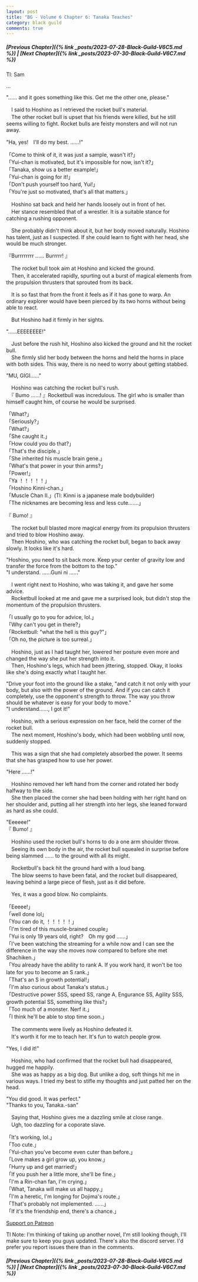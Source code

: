 ```yaml
---
layout: post
title: "BG - Volume 6 Chapter 6: Tanaka Teaches"
category: black guild
comments: true
---
```


##### [Previous Chapter]({% link _posts/2023-07-28-Black-Guild-V6C5.md %}) \| [Next Chapter]({% link _posts/2023-07-30-Black-Guild-V6C7.md %})




Tl: Sam

…


"...... and it goes something like this. Get me the other one, please."

　I said to Hoshino as I retrieved the rocket bull's material.   
　The other rocket bull is upset that his friends were killed, but he still seems willing to fight. Rocket bulls are feisty monsters and will not run away.
<!--more-->

"Ha, yes!　I'll do my best. ......!"

「Come to think of it, it was just a sample, wasn't it?」   
「Yui-chan is motivated, but it's impossible for now, isn't it?」   
「Tanaka, show us a better example!」   
「Yui-chan is going for it!」   
「Don't push yourself too hard, Yui!」   
「You're just so motivated, that's all that matters.」   

　Hoshino sat back and held her hands loosely out in front of her.   
　Her stance resembled that of a wrestler. It is a suitable stance for catching a rushing opponent.

　She probably didn't think about it, but her body moved naturally. Hoshino has talent, just as I suspected. If she could learn to fight with her head, she would be much stronger.

『Burrrrrrrr ...... Burrrrr! 』

　The rocket bull took aim at Hoshino and kicked the ground.   
　Then, it accelerated rapidly, spurting out a burst of magical elements from the propulsion thrusters that sprouted from its back.

　It is so fast that from the front it feels as if it has gone to warp. An ordinary explorer would have been pierced by its two horns without being able to react.

　But Hoshino had it firmly in her sights.

"......EEEEEEEE!"

　Just before the rush hit, Hoshino also kicked the ground and hit the rocket bull.   
　She firmly slid her body between the horns and held the horns in place with both sides. This way, there is no need to worry about getting stabbed.

"MU, GIGI......"

　Hoshino was catching the rocket bull's rush.   
　『 Bumo ......! 』Rocketbull was incredulous. The girl who is smaller than himself caught him, of course he would be surprised.

「What?」   
「Seriously?」   
「What?」   
「She caught it.」   
「How could you do that?」   
「That's the disciple.」   
「She inherited his muscle brain gene.」   
「What's that power in your thin arms?」   
「Power!」   
「Ya ！！！！！」   
「Hoshino Kinni-chan.」   
「Muscle Chan II.」(Tl: Kinni is a japanese male bodybuilder)   
「The nicknames are becoming less and less cute.......」   

『 Bumo! 』

　The rocket bull blasted more magical energy from its propulsion thrusters and tried to blow Hoshino away.   
　Then Hoshino, who was catching the rocket bull, began to back away slowly. It looks like it's hard.

"Hoshino, you need to sit back more. Keep your center of gravity low and transfer the force from the bottom to the top."   
"I understand. ......Guni ni ......"

　I went right next to Hoshino, who was taking it, and gave her some advice.   
　Rocketbull looked at me and gave me a surprised look, but didn't stop the momentum of the propulsion thrusters.

「I usually go to you for advice, lol.」   
「Why can't you get in there?」   
「Rocketbull: "what the hell is this guy?"」   
「Oh no, the picture is too surreal.」   

　Hoshino, just as I had taught her, lowered her posture even more and changed the way she put her strength into it.   
　Then, Hoshino's legs, which had been jittering, stopped. Okay, it looks like she's doing exactly what I taught her.

"Drive your foot into the ground like a stake, "and catch it not only with your body, but also with the power of the ground. And if you can catch it completely, use the opponent's strength to throw. The way you throw should be whatever is easy for your body to move."   
"I understand......, I got it!"

　Hoshino, with a serious expression on her face, held the corner of the rocket bull.   
　The next moment, Hoshino's body, which had been wobbling until now, suddenly stopped.

　This was a sign that she had completely absorbed the power. It seems that she has grasped how to use her power.   

"Here ......!"

　Hoshino removed her left hand from the corner and rotated her body halfway to the side.   
　She then placed the corner she had been holding with her right hand on her shoulder and, putting all her strength into her legs, she leaned forward as hard as she could.

"Eeeeee!"   
『 Bumo! 』

　Hoshino used the rocket bull's horns to do a one arm shoulder throw.   
　Seeing its own body in the air, the rocket bull squealed in surprise before being slammed ...... to the ground with all its might.   

　Rocketbull's back hit the ground hard with a loud bang.   
　The blow seems to have been fatal, and the rocket bull disappeared, leaving behind a large piece of flesh, just as it did before.   

　Yes, it was a good blow. No complaints.

「Eeeee!」   
「well done lol」   
「You can do it, ！！！！！」   
「I'm tired of this muscle-brained couple」   
「Yui is only 19 years old, right?　Oh my god ......」   
「I've been watching the streaming for a while now and I can see the difference in the way she moves now compared to before she met Shachiken.」   
「You already have the ability to rank A. If you work hard, it won't be too late for you to become an S rank.」   
「That's an S in growth potential!」   
「I'm also curious about Tanaka's status.」   
「Destructive power SSS, speed SS, range A, Engurance SS, Agility SSS, growth potential SS, something like this?」   
「Too much of a monster. Nerf it.」   
「I think he'll be able to stop time soon.」   

　The comments were lively as Hoshino defeated it.   
　It's worth it for me to teach her. It's fun to watch people grow.

"Yes, I did it!"

　Hoshino, who had confirmed that the rocket bull had disappeared, hugged me happily.   
　She was as happy as a big dog. But unlike a dog, soft things hit me in various ways. I tried my best to stifle my thoughts and just patted her on the head. 

"You did good. It was perfect."   
"Thanks to you, Tanaka.-san" 

　Saying that, Hoshino gives me a dazzling smile at close range.   
　Ugh, too dazzling for a coporate slave.

「It's working, lol.」   
「Too cute.」   
「Yui-chan you've become even cuter than before.」   
「Love makes a girl grow up, you know.」   
「Hurry up and get married!」   
「If you push her a little more, she'll be fine.」   
「I'm a Rin-chan fan, I'm crying.」   
「What, Tanaka will make us all happy.」   
「I'm a heretic, I'm longing for Dojima's route.」   
「That's probably not implemented. ......」   
「If it's the friendship end, there's a chance.」   


[Support on Patreon](https://www.patreon.com/bePatron?u=90469752)

Tl Note: I'm thinking of taking up another novel, I'm still looking though, I'll make sure to keep you guys updated. There's also the discord server. I'd prefer you report issues there than in  the comments.

##### [Previous Chapter]({% link _posts/2023-07-28-Black-Guild-V6C5.md %}) \| [Next Chapter]({% link _posts/2023-07-30-Black-Guild-V6C7.md %})
